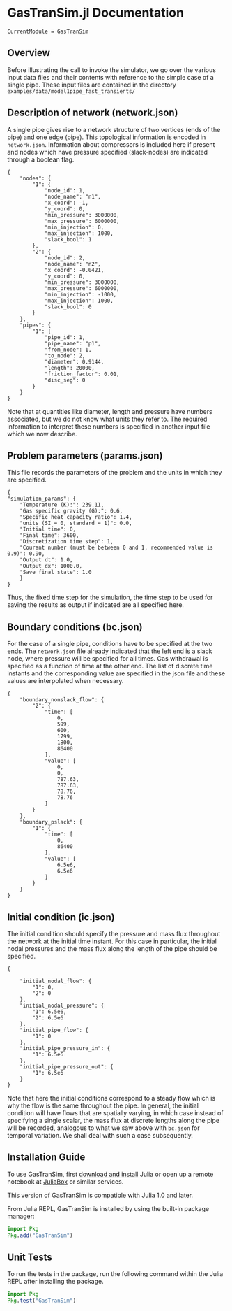 # GasTranSim.jl Documentation

```@meta
CurrentModule = GasTranSim
```

## Overview

Before illustrating the call  to invoke the simulator, we go over  the various input data files  and their contents with reference to the simple case of  a single pipe. These input files are contained in the directory `examples/data/model1pipe_fast_transients/`


## Description of network (network.json)

A single pipe gives rise to a network structure of two vertices (ends of the pipe) and one edge (pipe). This topological information is encoded in `network.json`. Information about compressors is included here if present and nodes which have pressure specified (slack-nodes) are indicated through a boolean flag.

	{
	    "nodes": {
	        "1": {
	            "node_id": 1,
	            "node_name": "n1",
	            "x_coord": -1,
	            "y_coord": 0,
	            "min_pressure": 3000000,
	            "max_pressure": 6000000,
	            "min_injection": 0,
	            "max_injection": 1000,
	            "slack_bool": 1
	        },
	        "2": {
	            "node_id": 2,
	            "node_name": "n2",
	            "x_coord": -0.0421,
	            "y_coord": 0,
	            "min_pressure": 3000000,
	            "max_pressure": 6000000,
	            "min_injection": -1000,
	            "max_injection": 1000,
	            "slack_bool": 0
	        }
	    },
	    "pipes": {
	        "1": {
	            "pipe_id": 1,
	            "pipe_name": "p1",
	            "from_node": 1,
	            "to_node": 2,
	            "diameter": 0.9144,
	            "length": 20000,
	            "friction_factor": 0.01,
	            "disc_seg": 0
	        }
	    }
	}	


Note that at quantities like diameter, length and pressure have numbers associated, but we do not know what  units they refer to. The required information to interpret these numbers is specified in another input file  which we now describe.

## Problem parameters (params.json)
This file records the parameters of the problem and the units in which they are specified.


	{
    "simulation_params": {
        "Temperature (K):": 239.11,
        "Gas specific gravity (G):": 0.6,
        "Specific heat capacity ratio": 1.4,
        "units (SI = 0, standard = 1)": 0.0,
        "Initial time": 0,
        "Final time": 3600,
        "Discretization time step": 1,
        "Courant number (must be between 0 and 1, recommended value is 0.9)": 0.90,
        "Output dt": 1.0,
        "Output dx": 1000.0,
        "Save final state": 1.0
    	}
	}


Thus, the fixed time step for the simulation, the time step to be used for  saving the results as output if indicated are all specified here.

## Boundary conditions (bc.json)

For the case of a single pipe, conditions have to be specified at the two ends. 
The `network.json` file already indicated  that the left end is a slack node, where pressure will be specified for all times.  Gas withdrawal is specified as a function of time at the other end.
The list of discrete time instants and the corresponding value are specified in the json file  and these values are interpolated when necessary.

	{
	    "boundary_nonslack_flow": {
	        "2": {
	            "time": [
	                0,
	                599,
	                600,
	                1799,
	                1800,
	                86400
	            ],
	            "value": [
	                0,
	                0,
	                787.63, 
	                787.63,
	                78.76,
	                78.76
	            ]
	        }
	    },
	    "boundary_pslack": {
	        "1": {
	            "time": [
	                0,
	                86400
	            ],
	            "value": [
	                6.5e6,
	                6.5e6
	            ]
	        }
	    }
	}



## Initial condition (ic.json)

The initial condition should specify the pressure and mass flux throughout the network at the initial time instant. For this case in particular, the initial nodal pressures and the mass flux along the length of the pipe should be specified.

	{

	    "initial_nodal_flow": {
	        "1": 0,
	        "2": 0
	    },
	    "initial_nodal_pressure": {
	        "1": 6.5e6,
	        "2": 6.5e6
	    },
	    "initial_pipe_flow": {
	        "1": 0
	    },
	    "initial_pipe_pressure_in": {
	        "1": 6.5e6
	    },
	    "initial_pipe_pressure_out": {
	        "1": 6.5e6
	    }
	}

Note that here the initial conditions correspond to a steady flow which is why the flow is the same throughout the pipe. In general, the initial condition will have flows that are spatially varying, in which case instead of specifying a single scalar, the mass flux at discrete lengths along the pipe will be recorded, analogous to what we saw above with `bc.json` for temporal variation. We shall deal with such a case subsequently.

## Installation Guide

To use GasTranSim, first [download and install](https://julialang.org/downloads/) Julia or open up a remote notebook at [JuliaBox](https://www.juliabox.com/) or similar services.

This version of GasTranSim is compatible with Julia 1.0 and later.

From Julia REPL, GasTranSim is installed by using the built-in package manager:
```julia
import Pkg
Pkg.add("GasTranSim")
```

## Unit Tests
To run the tests in the package, run the following command within the Julia REPL after installing the package.

```julia
import Pkg
Pkg.test("GasTranSim")
```